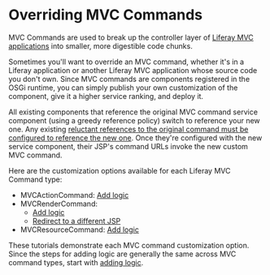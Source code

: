 # Overriding MVC Commands [](id=overriding-mvc-commands)

MVC Commands are used to break up the controller layer of [Liferay MVC applications](/develop/tutorials/-/knowledge_base/7-1/liferay-mvc-portlet)
into smaller, more digestible code chunks.

Sometimes you'll want to override an MVC command, whether it's in a Liferay
application or another Liferay MVC application whose source code you don't own.
Since MVC commands are components registered in the OSGi runtime, you can simply
publish your own customization of the component, give it a higher service
ranking, and deploy it. 

All existing components that reference the original MVC command service
component (using a greedy reference policy) switch to reference your new one.
Any existing
[reluctant references to the original command must be configured to reference the new one](/develop/tutorials/-/knowledge_base/7-1/overriding-osgi-services). 
Once they're configured with the new service component, their JSP's command URLs
invoke the new custom MVC command. 

Here are the customization options available for each Liferay MVC Command type:

- MVCActionCommand: [Add logic](/develop/tutorials/-/knowledge_base/7-1/overriding-mvcactioncommand)
- MVCRenderCommand:
    - [Add logic](/develop/tutorials/-/knowledge_base/7-1/overriding-mvcrendercommand#adding-logic-to-an-existing-mvc-render-command)
    - [Redirect to a different JSP](/develop/tutorials/-/knowledge_base/7-1/overriding-mvcrendercommand#redirecting-to-a-new-jsp)
- MVCResourceCommand: [Add logic](/develop/tutorials/-/knowledge_base/7-1/overriding-mvcresourcecommand) 

These tutorials demonstrate each MVC command customization option. Since the
steps for adding logic are generally the same across MVC command types, start
with [adding logic](/develop/tutorials/-/knowledge_base/7-1/adding-logic-to-mvc-commands). 
